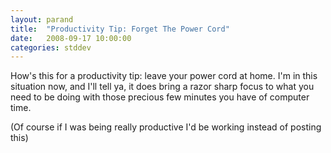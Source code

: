 ```yaml
---
layout: parand
title:  "Productivity Tip: Forget The Power Cord"
date:   2008-09-17 10:00:00
categories: stddev
---
```

How's this for a productivity tip: leave your power cord at home. I'm in this situation now, and I'll tell ya, it does bring a razor sharp focus to what you need to be doing with those precious few minutes you have of computer time.

\(Of course if I was being really productive I'd be working instead of posting this\)
